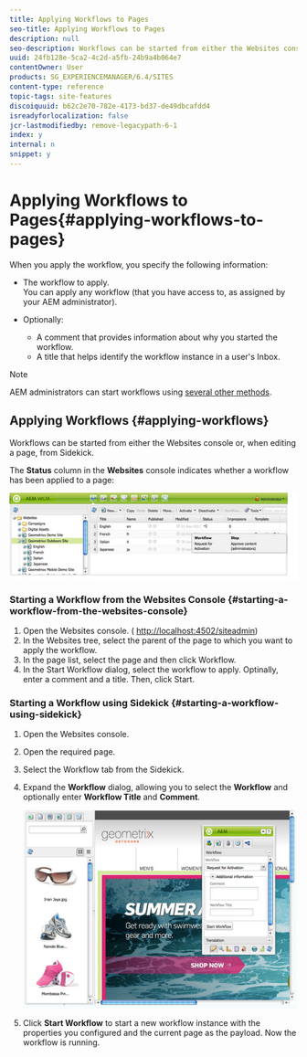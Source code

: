 ```yaml
---
title: Applying Workflows to Pages
seo-title: Applying Workflows to Pages
description: null
seo-description: Workflows can be started from either the Websites console or, when editing a page, from Sidekick.
uuid: 24fb128e-5ca2-4c2d-a5fb-24b9a4b064e7
contentOwner: User
products: SG_EXPERIENCEMANAGER/6.4/SITES
content-type: reference
topic-tags: site-features
discoiquuid: b62c2e70-782e-4173-bd37-de49dbcafdd4
isreadyforlocalization: false
jcr-lastmodifiedby: remove-legacypath-6-1
index: y
internal: n
snippet: y
---
```


# Applying Workflows to Pages{#applying-workflows-to-pages}

When you apply the workflow, you specify the following information:

* The workflow to apply.  
  You can apply any workflow (that you have access to, as assigned by your AEM administrator).
* Optionally:

    * A comment that provides information about why you started the workflow. 
    * A title that helps identify the workflow instance in a user's Inbox.

>[!NOTE]
>
>AEM administrators can start workflows using [several other methods](../../administering/using/workflows-starting.md).

<!-- 

Comment Type: remark
Last Modified By: unknown unknown (ims-author-57F1056A4CD116590A746C15@AdobeID)
Last Modified Date: 2017-11-30T05:07:15.642-0500

<ol> 
 <li>is the following complete?</li> 
 <li>are there any restrictions if a workflow is started from the Workflow/s Model tab/console? </li> 
</ol>

 -->

<!-- 

Comment Type: draft

<note type="caution">
 <p>There are slight differences according to the UI:</p> 
 <ul> 
  <li>Touch-enabled UI<br /> You can assign multiple workflows to a specific payload at the same time.</li> 
  <li>Classic UI<br /> You can only assign one workflow at a time to a specific payload. </li> 
 </ul> 
</note>

 -->

## Applying Workflows {#applying-workflows}

Workflows can be started from either the Websites console or, when editing a page, from Sidekick.

The **Status** column in the **Websites** console indicates whether a workflow has been applied to a page:

![](assets/workflowstatus.png)

### Starting a Workflow from the Websites Console {#starting-a-workflow-from-the-websites-console}

1. Open the Websites console. ( [http://localhost:4502/siteadmin](http://localhost:4502/siteadmin))
1. In the Websites tree, select the parent of the page to which you want to apply the workflow.
1. In the page list, select the page and then click Workflow.
1. In the Start Workflow dialog, select the workflow to apply. Optinally, enter a comment and a title. Then, click Start.

### Starting a Workflow using Sidekick {#starting-a-workflow-using-sidekick}

1. Open the Websites console.
1. Open the required page.
1. Select the Workflow tab from the Sidekick.
1. Expand the **Workflow** dialog, allowing you to select the **Workflow** and optionally enter **Workflow Title** and **Comment**.

   ![](assets/workflowstartsidekick.png)

1. Click **Start Workflow** to start a new workflow instance with the properties you configured and the current page as the payload. Now the workflow is running.

